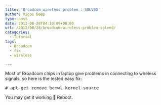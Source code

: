 ```yaml
---
title: 'Broadcom wireless problem : SOLVED'
author: Vigas Deep
type: post
date: 2012-08-28T04:10:09+00:00
url: /2012/08/28/broadcom-wireless-problem-solved/
categories:
  - Tutorial
tags:
  - Broadcom
  - fix
  - wireless

---
```

Most of Broadcom chips in laptop give problems in connecting to wireless signals, so here is the tested easy fix:

<pre># apt-get remove bcmwl-kernel-source</pre>

You may get it working 🙂 Reboot.